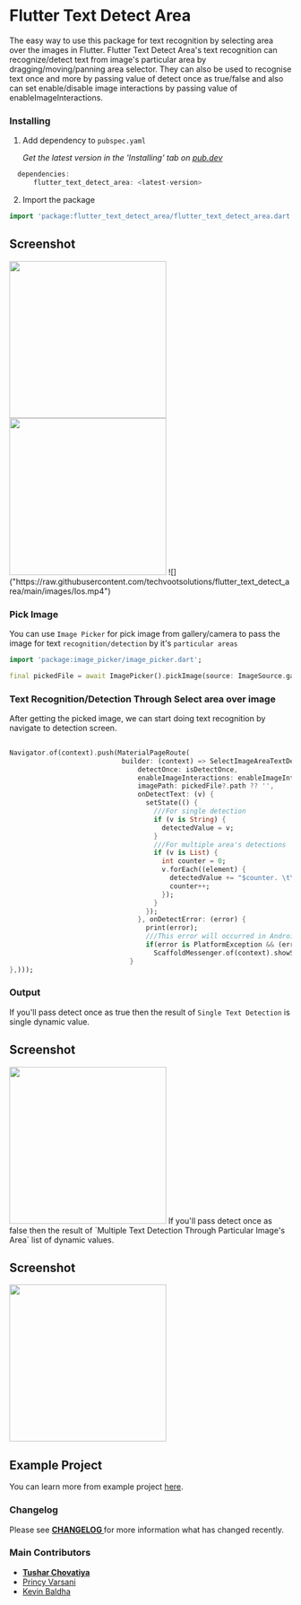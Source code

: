 # Flutter Text Detect Area
The easy way to use this package for text recognition by selecting area over the images in Flutter. Flutter Text Detect Area's text recognition can recognize/detect text from image's particular area by dragging/moving/panning area selector. They can also be used to recognise text once and more by passing value of detect once as true/false and also can set enable/disable image interactions by passing value of enableImageInteractions.

### Installing

1.  Add dependency to `pubspec.yaml`

    *Get the latest version in the 'Installing' tab on [pub.dev](https://pub.dev/packages/flutter_text_detect_area)*

```dart
  dependencies:
      flutter_text_detect_area: <latest-version>
```

2.  Import the package
```dart
import 'package:flutter_text_detect_area/flutter_text_detect_area.dart';
```

## Screenshot
<img src="https://raw.githubusercontent.com/techvootsolutions/flutter_text_detect_area/main/images/1.png" width="280"> 
<img src="https://raw.githubusercontent.com/techvootsolutions/flutter_text_detect_area/main/images/2.png" width="280">
![]("https://raw.githubusercontent.com/techvootsolutions/flutter_text_detect_area/main/images/Ios.mp4")

### Pick Image
You can use <a src="https://pub.dev/packages/image_picker">`Image Picker`</a> for pick image from gallery/camera to pass the image for text `recognition/detection` by it's `particular areas`

```dart
import 'package:image_picker/image_picker.dart';

final pickedFile = await ImagePicker().pickImage(source: ImageSource.gallery);
```

### Text Recognition/Detection Through Select area over image

After getting the picked image, we can start doing text recognition by navigate to detection screen.

```dart
​
Navigator.of(context).push(MaterialPageRoute(
                            builder: (context) => SelectImageAreaTextDetect(
                                detectOnce: isDetectOnce,
                                enableImageInteractions: enableImageInteractions,
                                imagePath: pickedFile?.path ?? '',
                                onDetectText: (v) {
                                  setState(() {
                                    ///For single detection
                                    if (v is String) {
                                      detectedValue = v;
                                    }
                                    ///For multiple area's detections
                                    if (v is List) {
                                      int counter = 0;
                                      v.forEach((element) {
                                        detectedValue += "$counter. \t\t $element \n\n";
                                        counter++;
                                      });
                                    }
                                  });
                                }, onDetectError: (error) {
                                  print(error);
                                  ///This error will occurred in Android only while user will try to crop image at max zoom level then ml kit will throw max 32 height/width exception
                                  if(error is PlatformException && (error.message?.contains("InputImage width and height should be at least 32!") ?? false)) {
                                    ScaffoldMessenger.of(context).showSnackBar(const SnackBar(content: Text("Selected area should be able to crop image with at least 32 width and height.")));
                              }
},)));
```

### Output
If you'll pass detect once as true then the result of `Single Text Detection` is single dynamic value. 

Screenshot
-----------
<img src="https://raw.githubusercontent.com/techvootsolutions/flutter_text_detect_area/main/images/3.png" width="280">
If you'll pass detect once as false then the result of `Multiple Text Detection Through Particular Image's Area` list of dynamic values.

Screenshot
-----------
<img src="https://raw.githubusercontent.com/techvootsolutions/flutter_text_detect_area/main/images/6.png" width="280">

## Example Project
You can learn more from example project [here](https://github.com/techvootsolutions/flutter_text_detect_area/tree/main/example).

### Changelog
<p>Please see <a href="https://github.com/techvootsolutions/flutter_text_detect_area/blob/tvPrincy/CHANGELOG.md"><b>CHANGELOG </b></a>for more information what has changed recently.</p>

### Main Contributors
<ul>
  <li><a href="https://github.com/tvTushar"><b>Tushar Chovatiya</b></a></li>
  <li><a href="https://github.com/tvPrincy">Princy Varsani</a></li>
  <li><a href="https://github.com/techkevin">Kevin Baldha</a></li>
</ul>
